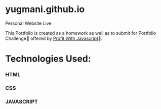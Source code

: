# yugmani.github.io

Personal Website Live

This Portfolio is created as a homework as well as to submit for Portfolio Challenge:rocket: offered by [Profit With Javascript](https://cleverprogrammer.com):blue_heart:.

# Technologies Used:

### HTML

### CSS

### JAVASCRIPT
